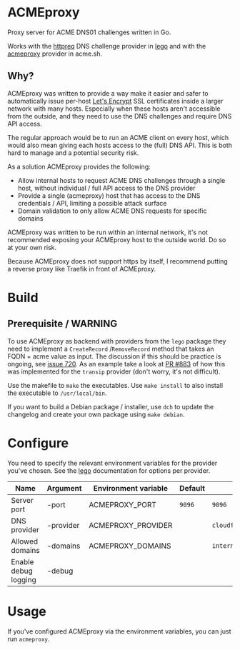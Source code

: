 # ACMEproxy

Proxy server for ACME DNS01 challenges written in Go.

Works with the [httpreq](https://github.com/go-acme/lego/tree/master/providers/dns/httpreq) DNS challenge provider
in [lego](https://github.com/go-acme/lego) and with
the [acmeproxy](https://github.com/Neilpang/acme.sh/blob/dev/dnsapi/dns_acmeproxy.sh) provider in acme.sh.

## Why?

ACMEproxy was written to provide a way make it easier and safer to automatically issue
per-host [Let's Encrypt](https://letsencrypt.org) SSL certificates inside a larger network with many hosts. Especially
when these hosts aren't accessible from the outside, and they need to use the DNS challenges and require DNS API access.

The regular approach would be to run an ACME client on every host, which would also mean giving each hosts access to
the (full) DNS API. This is both hard to manage and a potential security risk.

As a solution ACMEproxy provides the following:

- Allow internal hosts to request ACME DNS challenges through a single host, without individual / full API access to the
  DNS provider
- Provide a single (acmeproxy) host that has access to the DNS credentials / API, limiting a possible attack surface
- Domain validation to only allow ACME DNS requests for specific domains

ACMEproxy was written to be run within an internal network, it's not recommended exposing your ACMEproxy host to the
outside world. Do so at your own risk.

Because ACMEproxy does not support https by itself, I recommend putting a reverse proxy like Traefik in front of
ACMEproxy.

# Build

## Prerequisite / WARNING

To use ACMEproxy as backend with providers from the `lego` package they need to implement a `CreateRecord`
/`RemoveRecord` method that takes an FQDN + acme value as input. The discussion if this should be practice is ongoing,
see [issue 720](https://github.com/go-acme/lego/issues/720). As an example take a look
at [PR #883](https://github.com/go-acme/lego/pull/883) of how this was implemented for the `transip` provider (don't
worry, it's not difficult).

Use the makefile to `make` the executables. Use `make install` to also install the executable to `/usr/local/bin`.

If you want to build a Debian package / installer, use `dch` to update the changelog and create your own package using `make debian`.


# Configure

You need to specify the relevant environment variables for the provider you've chosen. See
the [lego](https://github.com/go-acme/lego) documentation for options per provider.

| Name                 | Argument  | Environment variable | Default | Example                                       |
|----------------------|-----------|----------------------|---------|-----------------------------------------------|
| Server port          | -port     | ACMEPROXY_PORT       | `9096`  | `9096`                                        |
| DNS provider         | -provider | ACMEPROXY_PROVIDER   |         | `cloudflare`                                  |
| Allowed domains      | -domains  | ACMEPROXY_DOMAINS    |         | `internal1.example.com,internal2.example.com` |
| Enable debug logging | -debug    |                      |         |                                               |


# Usage

If you've configured ACMEproxy via the environment variables, you can just run `acmeproxy`.